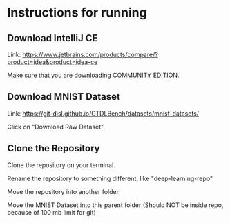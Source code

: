 # Instructions for running

## Download IntelliJ CE
Link: https://www.jetbrains.com/products/compare/?product=idea&product=idea-ce

Make sure that you are downloading COMMUNITY EDITION.

## Download MNIST Dataset
Link: https://git-disl.github.io/GTDLBench/datasets/mnist_datasets/

Click on "Download Raw Dataset".

## Clone the Repository
Clone the repository on your terminal.

Rename the repository to something different, like "deep-learning-repo"

Move the repository into another folder

Move the MNIST Dataset into this parent folder (Should NOT be inside repo, because of 100 mb limit for git)
